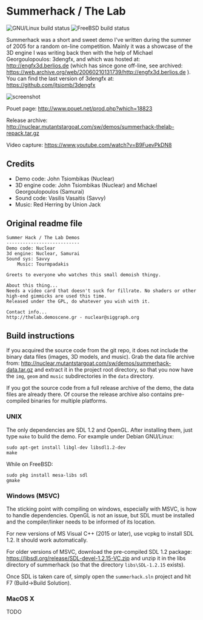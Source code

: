 Summerhack / The Lab
====================
![GNU/Linux build status](https://github.com/TheLabDemos/summerhack/actions/workflows/build_gnulinux.yml/badge.svg)
![FreeBSD build status](https://github.com/TheLabDemos/summerhack/actions/workflows/build_freebsd.yml/badge.svg)

Summerhack was a short and sweet demo I've written during the summer of 2005
for a random on-line competition. Mainly it was a showcase of the 3D engine I
was writing back then with the help of Michael Georgoulopoulos: 3dengfx, and which was
hosted at: http://engfx3d.berlios.de (which has since gone off-line, see
archived: https://web.archive.org/web/20060210131739/http://engfx3d.berlios.de ).
You can find the last version of 3dengfx at: https://github.com/jtsiomb/3dengfx

![screenshot](http://nuclear.mutantstargoat.com/sw/demos/shots/summerhack-thumb.jpg)

Pouet page: http://www.pouet.net/prod.php?which=18823

Release archive: http://nuclear.mutantstargoat.com/sw/demos/summerhack-thelab-repack.tar.gz

Video capture: https://www.youtube.com/watch?v=B9FuevPkDN8


Credits
-------
 - Demo code: John Tsiombikas (Nuclear)
 - 3D engine code: John Tsiombikas (Nuclear) and Michael Georgoulopoulos (Samurai)
 - Sound code: Vasilis Vasaitis (Savvy)
 - Music: Red Herring by Union Jack


Original readme file
--------------------
```
Summer Hack / The Lab Demos
---------------------------
Demo code: Nuclear
3d engine: Nuclear, Samurai
Sound sys: Savvy
    Music: Tourmpadakis

Greets to everyone who watches this small demoish thingy.

About this thing...
Needs a video card that doesn't suck for fillrate. No shaders or other
high-end gimmicks are used this time.
Released under the GPL, do whatever you wish with it.

Contact info...
http://thelab.demoscene.gr - nuclear@siggraph.org
```

Build instructions
------------------
If you acquired the source code from the git repo, it does not include the
binary data files (images, 3D models, and music). Grab the data file archive
from: http://nuclear.mutantstargoat.com/sw/demos/summerhack-data.tar.gz and
extract it in the project root directory, so that you now have the `img`, `geom`
and `music` subdirectories in the `data` directory.

If you got the source code from a full release archive of the demo, the data
files are already there. Of course the release archive also contains
pre-compiled binaries for multiple platforms.

### UNIX

The only dependencies are SDL 1.2 and OpenGL. After installing them, just type
`make` to build the demo. For example under Debian GNU/Linux:

    sudo apt-get install libgl-dev libsdl1.2-dev
    make

While on FreeBSD:

    sudo pkg install mesa-libs sdl
    gmake

### Windows (MSVC)

The sticking point with compiling on windows, especially with MSVC, is how to
handle dependencies. OpenGL is not an issue, but SDL must be installed and the
compiler/linker needs to be informed of its location.

For new versions of MS Visual C++ (2015 or later), use vcpkg to install SDL 1.2.
It should work automatically.

For older versions of MSVC, download the pre-compiled SDL 1.2 package:
https://libsdl.org/release/SDL-devel-1.2.15-VC.zip
and unzip it in the libs directory of summerhack (so that the directory
`libs\SDL-1.2.15` exists).

Once SDL is taken care of, simply open the `summerhack.sln` project and hit F7
(Build->Build Solution).


### MacOS X

TODO

